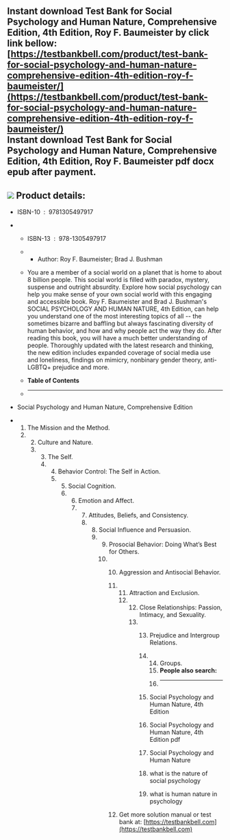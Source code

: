 Instant download **Test Bank for Social Psychology and Human Nature, Comprehensive Edition, 4th Edition, Roy F. Baumeister** by click link bellow:  
[https://testbankbell.com/product/test-bank-for-social-psychology-and-human-nature-comprehensive-edition-4th-edition-roy-f-baumeister/](https://testbankbell.com/product/test-bank-for-social-psychology-and-human-nature-comprehensive-edition-4th-edition-roy-f-baumeister/)  
**Instant download Test Bank for Social Psychology and Human Nature, Comprehensive Edition, 4th Edition, Roy F. Baumeister pdf docx epub after payment.**
---------------------------------------------------------------------------------------------------------------------------------------------------------


![](https://testbankbell.com/wp-content/uploads/2023/05/9781305497917_TestBank.jpg)
**Product details:**
--------------------


* ISBN-10 ‏ : ‎ 9781305497917
* * ISBN-13 ‏ : ‎ 978-1305497917
  * * Author: Roy F. Baumeister; Brad J. Bushman
   
  * You are a member of a social world on a planet that is home to about 8 billion people. This social world is filled with paradox, mystery, suspense and outright absurdity. Explore how social psychology can help you make sense of your own social world with this engaging and accessible book. Roy F. Baumeister and Brad J. Bushman's SOCIAL PSYCHOLOGY AND HUMAN NATURE, 4th Edition, can help you understand one of the most interesting topics of all -- the sometimes bizarre and baffling but always fascinating diversity of human behavior, and how and why people act the way they do. After reading this book, you will have a much better understanding of people. Thoroughly updated with the latest research and thinking, the new edition includes expanded coverage of social media use and loneliness, findings on mimicry, nonbinary gender theory, anti-LGBTQ+ prejudice and more.
  * **Table of Contents**
  * ---------------------
 
* Social Psychology and Human Nature, Comprehensive Edition
* 1. The Mission and the Method.
  2. 2. Culture and Nature.
     3. 3. The Self.
        4. 4. Behavior Control: The Self in Action.
           5. 5. Social Cognition.
              6. 6. Emotion and Affect.
                 7. 7. Attitudes, Beliefs, and Consistency.
                    8. 8. Social Influence and Persuasion.
                       9. 9. Prosocial Behavior: Doing What’s Best for Others.
                          10. 10. Aggression and Antisocial Behavior.
                              11. 11. Attraction and Exclusion.
                                  12. 12. Close Relationships: Passion, Intimacy, and Sexuality.
                                      13. 13. Prejudice and Intergroup Relations.
                                          14. 14. Groups.
                                              15. **People also search:**
                                              16. -----------------------
                                             
                                          15. Social Psychology and Human Nature, 4th Edition
                                         
                                          16. Social Psychology and Human Nature, 4th Edition pdf
                                         
                                          17. Social Psychology and Human Nature
                                         
                                          18. what is the nature of social psychology
                                         
                                          19. what is human nature in psychology
                                         
                              12.  Get more solution manual or test bank at: [https://testbankbell.com](https://testbankbell.com)
